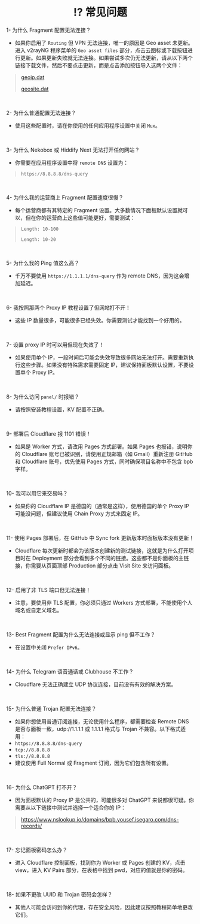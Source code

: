 <h1 align="center">⁉️ 常见问题</h1>

1- 为什么 Fragment 配置无法连接？
- 如果你启用了 `Routing` 但 VPN 无法连接，唯一的原因是 Geo asset 未更新。进入 v2rayNG 程序菜单的 `Geo asset files` 部分，点击云图标或下载按钮进行更新。如果更新失败就无法连接。如果尝试多次仍无法更新，请从以下两个链接下载文件，然后不要点击更新，而是点击添加按钮导入这两个文件：
> 
>[geoip.dat](https://github.com/Loyalsoldier/v2ray-rules-dat/releases/latest/download/geoip.dat)
> 
>[geosite.dat](https://github.com/Loyalsoldier/v2ray-rules-dat/releases/latest/download/geosite.dat)
<br> 

2- 为什么普通配置无法连接？
- 使用这些配置时，请在你使用的任何应用程序设置中关闭 `Mux`。
<br>

3- 为什么 Nekobox 或 Hiddify Next 无法打开任何网站？
- 你需要在应用程序设置中将 `remote DNS` 设置为：
> `https://8.8.8.8/dns-query`
<br>

4- 为什么我的运营商上 Fragment 配置速度很慢？
- 每个运营商都有其特定的 Fragment 设置。大多数情况下面板默认设置就可以，但在你的运营商上这些值可能更好，需要测试：
> `Length: 10-100`
> 
> `Length: 10-20`
<br>

5- 为什么我的 Ping 值这么高？
- 千万不要使用 `https://1.1.1.1/dns-query` 作为 remote DNS，因为这会增加延迟。
<br>

6- 我按照那两个 Proxy IP 教程设置了但网站打不开！
- 这些 IP 数量很多，可能很多已经失效。你需要测试才能找到一个好用的。
<br>

7- 设置 proxy IP 时可以用但现在失效了！
- 如果使用单个 IP，一段时间后可能会失效导致很多网站无法打开。需要重新执行这些步骤。如果没有特殊需求需要固定 IP，建议保持面板默认设置，不要设置单个 Proxy IP。
<br>

8- 为什么访问 `panel/` 时报错？
- 请按照安装教程设置，KV 配置不正确。
<br>

9- 部署后 Cloudflare 报 1101 错误！
- 如果是 Worker 方式，请改用 Pages 方式部署。如果 Pages 也报错，说明你的 Cloudflare 账号已被识别，请使用正规邮箱（如 Gmail）重新注册 GitHub 和 Cloudflare 账号，优先使用 Pages 方式，同时确保项目名称中不包含 bpb 字样。
<br>

10- 我可以用它来交易吗？
- 如果你的 Cloudflare IP 是德国的（通常是这样），使用德国的单个 Proxy IP 可能没问题，但建议使用 Chain Proxy 方式来固定 IP。
<br>

11- 使用 Pages 部署后，在 GitHub 中 Sync fork 更新版本时面板版本没有更新！
- Cloudflare 每次更新时都会为该版本创建新的测试链接，这就是为什么打开项目时在 Deployment 部分会看到多个不同的链接。这些都不是你面板的主链接，你需要从页面顶部 Production 部分点击 Visit Site 来访问面板。
<br>

12- 启用了非 TLS 端口但无法连接！
- 注意，要使用非 TLS 配置，你必须只通过 Workers 方式部署，不能使用个人域名或自定义域名。
<br>

13- Best Fragment 配置为什么无法连接或显示 ping 但不工作？
- 在设置中关闭 `Prefer IPv6`。
<br>

14- 为什么 Telegram 语音通话或 Clubhouse 不工作？
- Cloudflare 无法正确建立 UDP 协议连接，目前没有有效的解决方案。
<br>

15- 为什么普通 Trojan 配置无法连接？
- 如果你想使用普通订阅连接，无论使用什么程序，都需要检查 Remote DNS 是否与面板一致，udp://1.1.1.1 或 1.1.1.1 格式与 Trojan 不兼容。以下格式适用：
- `https://8.8.8.8/dns-query`
- `tcp://8.8.8.8`
- `tls://8.8.8.8`
 - 建议使用 Full Normal 或 Fragment 订阅，因为它们包含所有设置。
<br>

16- 为什么 ChatGPT 打不开？
- 因为面板默认的 Proxy IP 是公共的，可能很多对 ChatGPT 来说都很可疑。你需要从以下链接中测试并选择一个适合你的 IP：
> https://www.nslookup.io/domains/bpb.yousef.isegaro.com/dns-records/
<br>

17- 忘记面板密码怎么办？
- 进入 Cloudflare 控制面板，找到你为 Worker 或 Pages 创建的 KV，点击 view，进入 KV Pairs 部分，在表格中找到 pwd，对应的值就是你的密码。
<br>

18- 如果不更改 UUID 和 Trojan 密码会怎样？
- 其他人可能会访问到你的代理，存在安全风险，因此建议按照教程简单地更改它们。